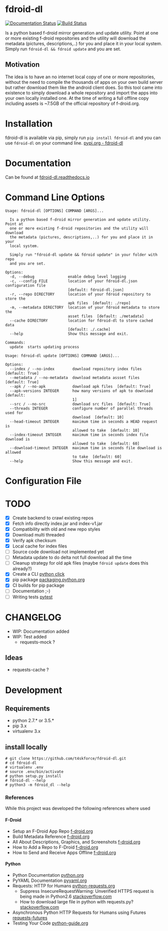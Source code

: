 # fdroid-dl

[![Documentation Status](https://readthedocs.org/projects/fdroid-dl/badge/?version=latest)](https://fdroid-dl.readthedocs.io/en/latest/?badge=latest)
[![Build Status](https://api.travis-ci.org/t4skforce/fdroid-dl.svg)](https://travis-ci.org/t4skforce/fdroid-dl)


Is a python based f-droid mirror generation and update utility. Point at one or more existing f-droid repositories and the utility will download the metadata (pictures, descriptions,..) for you and place it in your local system. Simply run ```fdroid-dl && fdroid update``` and you are set.

## Motivation
The idea is to have an no internet local copy of one or more repositories, without the need to compile the thousands of apps on your own build server but rather download them like the android client does. So this tool came into existence to simply download a whole repository and import the apps into your own locally installed one. At the time of writing a full offline copy including assets is ~7.5GB of the official repository of f-droid.org.

# Installation
fdroid-dl is available via pip, simply run ```pip install fdroid-dl``` and you can use ```fdroid-dl``` on your command line. [pypi.org - fdroid-dl](https://pypi.org/project/fdroid-dl/)

# Documentation
Can be found at [fdroid-dl.readthedocs.io](https://fdroid-dl.readthedocs.io/en/latest/)

# Command Line Options
```
Usage: fdroid-dl [OPTIONS] COMMAND [ARGS]...

  Is a python based f-droid mirror generation and update utility. Point at
  one or more existing f-droid repositories and the utility will download
  the metadata (pictures, descriptions,..) for you and place it in your
  local system.

  Simply run "fdroid-dl update && fdroid update" in your folder with repo
  and you are set.

Options:
  -d, --debug               enable debug level logging
  -c, --config FILE         location of your fdroid-dl.json configuration file
                            [default: fdroid-dl.json]
  -r, --repo DIRECTORY      location of your fdroid repository to store the
                            apk files  [default: ./repo]
  -m, --metadata DIRECTORY  location of your fdroid metadata to store the
                            asset files  [default: ./metadata]
  --cache DIRECTORY         location for fdroid-dl to store cached data
                            [default: ./.cache]
  --help                    Show this message and exit.

Commands:
  update  starts updating process
```
```
Usage: fdroid-dl update [OPTIONS] COMMAND [ARGS]...

Options:
  --index / --no-index        download repository index files  [default: True]
  --metadata / --no-metadata  download metadata assset files  [default: True]
  --apk / --no-apk            download apk files  [default: True]
  --apk-versions INTEGER      how many versions of apk to download  [default:
                              1]
  --src / --no-src            download src files  [default: True]
  --threads INTEGER           configure number of parallel threads used for
                              download  [default: 10]
  --head-timeout INTEGER      maximum time in seconds a HEAD request is
                              allowed to take  [default: 10]
  --index-timeout INTEGER     maximum time in seconds index file download is
                              allowed to take  [default: 60]
  --download-timeout INTEGER  maximum time in seconds file download is allowed
                              to take  [default: 60]
  --help                      Show this message and exit.
```

# Configuration File

# TODO
- [x] Create backend to crawl existing repos
- [x] Fetch info directly index.jar and index-v1.jar
- [x] Compatibility with old and new repo styles
- [x] Download multi threaded
- [x] Verify apk checksum
- [x] Local cache for index files
- [ ] Source code download not implemented yet
- [ ] Metadata update to do delta not full download all the time
- [ ] Cleanup strategy for old apk files (maybe ```fdroid update``` does this already?)
- [x] Create a CLI [python click](http://click.pocoo.org/5/)
- [x] pip package [packaging.python.org](https://packaging.python.org/tutorials/packaging-projects/)
- [x] CI builds for pip package
- [ ] Documentation ;-)
- [ ] Writing tests [pytest](https://docs.pytest.org/en/latest/)

# CHANGELOG
- WIP: Documentation added
- WIP: Test added
  - requests-mock ?

## Ideas
- requests-cache ?

# Development
## Requirements
* python 2.7.* or 3.5.*
* pip 3.x
* virtualenv 3.x

## install locally
```
# git clone https://github.com/t4skforce/fdroid-dl.git
# cd fdroid-dl
# virtualenv .env
# source .env/bin/activate
# python setup.py install
# fdroid-dl --help
# python3 -m fdroid_dl --help
```

### References
While this project was developed the following references where used

#### F-Droid
* Setup an F-Droid App Repo [f-droid.org](https://f-droid.org/en/docs/Setup_an_F-Droid_App_Repo/)
* Build Metadata Reference [f-droid.org](https://f-droid.org/en/docs/Build_Metadata_Reference/)
* All About Descriptions, Graphics, and Screenshots [f-droid.org](https://f-droid.org/en/docs/All_About_Descriptions_Graphics_and_Screenshots/)
* How to Add a Repo to F-Droid [f-droid.org](https://f-droid.org/en/tutorials/add-repo/)
* How to Send and Receive Apps Offline [f-droid.org](https://f-droid.org/en/tutorials/swap/)

#### Python
* Python Documentation [python.org](https://docs.python.org/3/)
* PyYAML Documentation [pyyaml.org](https://pyyaml.org/wiki/PyYAMLDocumentation)
* Requests: HTTP for Humans [python-requests.org](http://docs.python-requests.org/en/master/)
  * Suppress InsecureRequestWarning: Unverified HTTPS request is being made in Python2.6  [stackoverflow.com](https://stackoverflow.com/questions/27981545/suppress-insecurerequestwarning-unverified-https-request-is-being-made-in-pytho)
  * How to download large file in python with requests.py? [stackoverflow.com](https://stackoverflow.com/questions/16694907/how-to-download-large-file-in-python-with-requests-py)
* Asynchronous Python HTTP Requests for Humans using Futures [requests-futures](https://github.com/ross/requests-futures)
* Testing Your Code [python-guide.org](https://docs.python-guide.org/writing/tests/)
